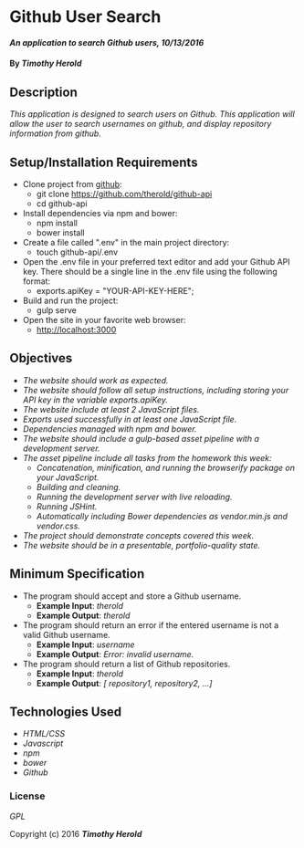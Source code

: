 # Github User Search

#### _An application to search Github users, 10/13/2016_

#### By _**Timothy Herold**_

## Description

_This application is designed to search users on Github. This application will allow the user to search usernames on github, and display repository information from github._

## Setup/Installation Requirements

* Clone project from [github](https://github.com/therold/github-api):
  * git clone https://github.com/therold/github-api
  * cd github-api
* Install dependencies via npm and bower:
  * npm install
  * bower install
* Create a file called ".env" in the main project directory:
  * touch github-api/.env
* Open the .env file in your preferred text editor and add your Github API key. There should be a single line in the .env file using the following format:
  * exports.apiKey = "YOUR-API-KEY-HERE";
* Build and run the project:
  * gulp serve
* Open the site in your favorite web browser:
  * [http://localhost:3000](http://localhost:3000)

## Objectives

* _The website should work as expected._
* _The website should follow all setup instructions, including storing your API key in the variable exports.apiKey._
* _The website include at least 2 JavaScript files._
* _Exports used successfully in at least one JavaScript file._
* _Dependencies managed with npm and bower._
* _The website should include a gulp-based asset pipeline with a development server._
* _The asset pipeline include all tasks from the homework this week:_
  * _Concatenation, minification, and running the browserify package on your JavaScript._
  * _Building and cleaning._
  * _Running the development server with live reloading._
  * _Running JSHint._
  * _Automatically including Bower dependencies as vendor.min.js and vendor.css._
* _The project should demonstrate concepts covered this week._
* _The website should be in a presentable, portfolio-quality state._

## Minimum Specification
* The program should accept and store a Github username.
  * **Example Input**: _therold_
  * **Example Output**: _therold_
* The program should return an error if the entered username is not a valid Github username.
  * **Example Input**: _username_
  * **Example Output**: _Error: invalid username._
* The program should return a list of Github repositories.
  * **Example Input**: _therold_
  * **Example Output**: _[ repository1, repository2, ...]_

## Technologies Used

* _HTML/CSS_
* _Javascript_
* _npm_
* _bower_
* _Github_

### License

*GPL*

Copyright (c) 2016 **_Timothy Herold_**
